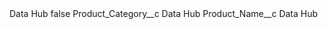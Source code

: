<?xml version="1.0" encoding="UTF-8"?>
<CustomMetadata xmlns="http://soap.sforce.com/2006/04/metadata" xmlns:xsi="http://www.w3.org/2001/XMLSchema-instance" xmlns:xsd="http://www.w3.org/2001/XMLSchema">
    <label>Data Hub</label>
    <protected>false</protected>
    <values>
        <field>Product_Category__c</field>
        <value xsi:type="xsd:string">Data Hub</value>
    </values>
    <values>
        <field>Product_Name__c</field>
        <value xsi:type="xsd:string">Data Hub</value>
    </values>
</CustomMetadata>
